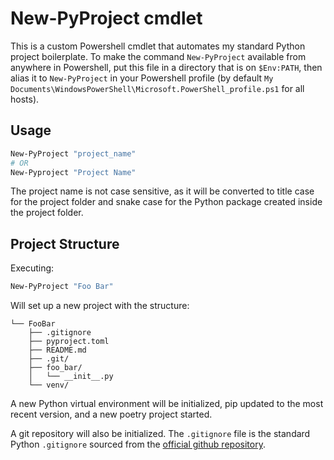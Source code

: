 # New-PyProject cmdlet

This is a custom Powershell cmdlet that automates my standard Python project boilerplate. To make the command `New-PyProject` available from anywhere in Powershell, put this file in a directory that is on `$Env:PATH`, then alias it to `New-PyProject` in your Powershell profile (by default `My Documents\WindowsPowerShell\Microsoft.PowerShell_profile.ps1` for all hosts).

## Usage

```powershell
New-PyProject "project_name"
# OR 
New-Pyproject "Project Name"
```

The project name is not case sensitive, as it will be converted to title case for the project folder and snake case for the Python package created inside the project folder.

## Project Structure

Executing:

```powershell
New-PyProject "Foo Bar"
```

Will set up a new project with the structure:

```
└── FooBar
    ├── .gitignore
    ├── pyproject.toml
    ├── README.md
    ├── .git/
    ├── foo_bar/
    │   └── __init__.py
    └── venv/
```

A new Python virtual environment will be initialized, pip updated to the most recent version, and a new poetry project started. 

A git repository will also be initialized. The `.gitignore` file is the standard Python `.gitignore` sourced from the [official github repository](https://github.com/github/gitignore/blob/main/Python.gitignore).
